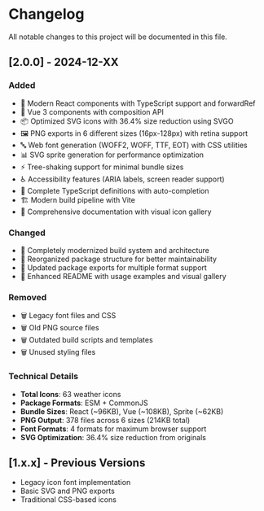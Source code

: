 # Changelog

All notable changes to this project will be documented in this file.

## [2.0.0] - 2024-12-XX

### Added
- 🎨 Modern React components with TypeScript support and forwardRef
- 🎨 Vue 3 components with composition API
- 📦 Optimized SVG icons with 36.4% size reduction using SVGO
- 🖼️ PNG exports in 6 different sizes (16px-128px) with retina support
- 🔤 Web font generation (WOFF2, WOFF, TTF, EOT) with CSS utilities
- 📊 SVG sprite generation for performance optimization
- ⚡ Tree-shaking support for minimal bundle sizes
- ♿ Accessibility features (ARIA labels, screen reader support)
- 🔧 Complete TypeScript definitions with auto-completion
- 🏗️ Modern build pipeline with Vite
- 📖 Comprehensive documentation with visual icon gallery

### Changed
- 🔄 Completely modernized build system and architecture
- 📁 Reorganized package structure for better maintainability
- 🎯 Updated package exports for multiple format support
- 📝 Enhanced README with usage examples and visual gallery

### Removed
- 🗑️ Legacy font files and CSS
- 🗑️ Old PNG source files
- 🗑️ Outdated build scripts and templates
- 🗑️ Unused styling files

### Technical Details
- **Total Icons**: 63 weather icons
- **Package Formats**: ESM + CommonJS
- **Bundle Sizes**: React (~96KB), Vue (~108KB), Sprite (~62KB)  
- **PNG Output**: 378 files across 6 sizes (214KB total)
- **Font Formats**: 4 formats for maximum browser support
- **SVG Optimization**: 36.4% size reduction from originals

## [1.x.x] - Previous Versions
- Legacy icon font implementation
- Basic SVG and PNG exports
- Traditional CSS-based icons
